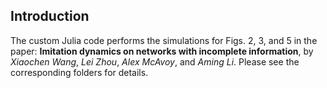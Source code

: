 ## Introduction

The custom Julia code performs the simulations for Figs. 2, 3, and 5 in the paper: **Imitation dynamics on networks with incomplete information**, by *Xiaochen Wang*, *Lei Zhou*, *Alex McAvoy*, and *Aming Li*. Please see the corresponding folders for details. 
